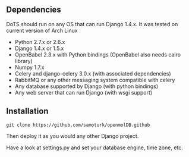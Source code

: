 ## Dependencies

DoTS should run on any OS that can run Django 1.4.x.
It was tested on current version of Arch Linux

* Python 2.7.x or 2.6.x
* Django 1.4.x or 1.5.x
* OpenBabel 2.3.x with Python bindings (OpenBabel also needs cairo library)
* Numpy 1.7.x
* Celery and django-celery 3.0.x (with associated dependencies)
* RabbitMQ or any other messaging system compatible with celery
* Any database supported by Django (with python bindings)
* Any web server that can run Django (with wsgi support)

## Installation

`git clone https://github.com/samoturk/openmolDB.github`

Then deploy it as you would any other Django project.

Have a look at settings.py and set your database engine, time zone, etc.



